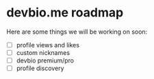 # devbio.me roadmap

Here are some things we will be working on soon:
- [ ] profile views and likes
- [ ] custom nicknames
- [ ] devbio premium/pro 
- [ ] profile discovery 
